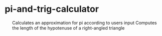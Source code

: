 # pi-and-trig-calculator

<ol>
Calculates an approximation for pi according to users input
Computes the length of the hypotenuse of a right-angled triangle
</ol>
